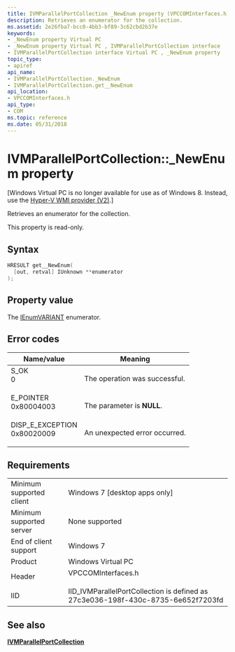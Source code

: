 ```yaml
---
title: IVMParallelPortCollection _NewEnum property (VPCCOMInterfaces.h)
description: Retrieves an enumerator for the collection.
ms.assetid: 2e26fba7-bcc0-4bb3-bf89-3c62cbd2b37e
keywords:
- _NewEnum property Virtual PC
- _NewEnum property Virtual PC , IVMParallelPortCollection interface
- IVMParallelPortCollection interface Virtual PC , _NewEnum property
topic_type:
- apiref
api_name:
- IVMParallelPortCollection._NewEnum
- IVMParallelPortCollection.get__NewEnum
api_location:
- VPCCOMInterfaces.h
api_type:
- COM
ms.topic: reference
ms.date: 05/31/2018
---
```


# IVMParallelPortCollection::\_NewEnum property

\[Windows Virtual PC is no longer available for use as of Windows 8. Instead, use the [Hyper-V WMI provider (V2)](https://docs.microsoft.com/windows/desktop/HyperV_v2/windows-virtualization-portal).\]

Retrieves an enumerator for the collection.

This property is read-only.

## Syntax


```C++
HRESULT get__NewEnum(
  [out, retval] IUnknown **enumerator
);
```



## Property value

The [IEnumVARIANT](https://go.microsoft.com/fwlink/p/?linkid=120799) enumerator.

## Error codes



| Name/value                                                                                                                                                    | Meaning                                  |
|---------------------------------------------------------------------------------------------------------------------------------------------------------------|------------------------------------------|
| <dl> <dt>S\_OK</dt> <dt>0</dt> </dl>                       | The operation was successful.<br/> |
| <dl> <dt>E\_POINTER</dt> <dt>0x80004003</dt> </dl>         | The parameter is **NULL**.<br/>    |
| <dl> <dt>DISP\_E\_EXCEPTION</dt> <dt>0x80020009</dt> </dl> | An unexpected error occurred.<br/> |



## Requirements



|                                     |                                                                                               |
|-------------------------------------|-----------------------------------------------------------------------------------------------|
| Minimum supported client<br/> | Windows 7 \[desktop apps only\]<br/>                                                    |
| Minimum supported server<br/> | None supported<br/>                                                                     |
| End of client support<br/>    | Windows 7<br/>                                                                          |
| Product<br/>                  | Windows Virtual PC<br/>                                                                 |
| Header<br/>                   | <dl> <dt>VPCCOMInterfaces.h</dt> </dl> |
| IID<br/>                      | IID\_IVMParallelPortCollection is defined as 27c3e036-198f-430c-8735-6e652f7203fd<br/>  |



## See also

<dl> <dt>

[**IVMParallelPortCollection**](ivmparallelportcollection.md)
</dt> </dl>

 

 





